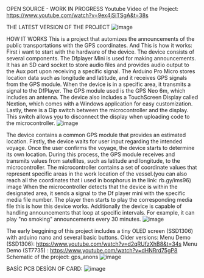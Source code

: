 OPEN SOURCE - WORK IN PROGRESS
Youtube Video of the Project: https://www.youtube.com/watch?v=9ex4jSiTSgA&t=38s

THE LATEST VERSION OF THE PROJECT 
![image](https://github.com/bemregirit/Auto-Announcement/assets/171934370/12ddbfb4-55d7-401b-94af-68bfa6a5c1ff)

HOW IT WORKS
This is a project that automizes the announcements of the public transportations with the GPS coordinates. And This is how it works: First i want to start with the hardware of the device. The device consists of several components. The Dfplayer Mini is used for making announcements. It has an SD card socket to store audio files and provides audio output to the Aux port upon receiving a specific signal. The Arduino Pro Micro stores location data such as longitude and latitude, and it receives GPS signals from the GPS module. When the device is in a specific area, it transmits a signal to the DfPlayer. The GPS module used is the GPS Neo 6m, which includes an antenna. The device also includes a TouchScreen Display called Nextion, which comes with a Windows application for easy customization. Lastly, there is a Dip switch between the microcontroller and the display. This switch allows you to disconnect the display when uploading code to the microcontroller. 
![image](https://github.com/bemregirit/Auto-Announcement/assets/171934370/cb7e6446-08a6-44c1-a95b-577eb2683f82)

The device contains a common GPS module that provides an estimated location. Firstly, the device waits for user input regarding the intended voyage. Once the user confirms the voyage, the device starts to determine its own location. During this process, the GPS module receives and transmits values from satellites, such as latitude and longitude, to the microcontroller. The microcontroller contains a set of coordinate values that represent specific areas in the work location of the vessel.(you can also reach all the coordinates that i used in bosphorus in the link: rb.gy/ims96) image When the microcontroller detects that the device is within the designated area, it sends a signal to the Df player mini with the specific media file number. The player then starts to play the corresponding media file this is how this device works. Additionally the device is capable of handling announcements that loop at specific intervals. For example, it can play "no smoking" announcements every 30 minutes.
![image](https://github.com/bemregirit/Auto-Announcement/assets/171934370/cceda672-21cf-489b-b9df-820a27715e03)

The early beggining of this project includes a tiny OLED screen (SSD1306) with arduino nano and several basic buttons. Older versions: Menu Demo (SSD1306): https://www.youtube.com/watch?v=d2qRUfzXhB8&t=34s Menu Demo (ST7735) : https://www.youtube.com/watch?v=dHNRrd75gP8
Schematic of the project: gps_anons
![image](https://github.com/bemregirit/Auto-Announcement/assets/171934370/0752e286-63bf-47f1-ad61-0c01437f52eb)

BASİC PCB DESİGN OF CARD: 
![image](https://github.com/bemregirit/Auto-Announcement/assets/171934370/e6be1d9a-dfaa-4fd9-a1e0-414050b70c41)
